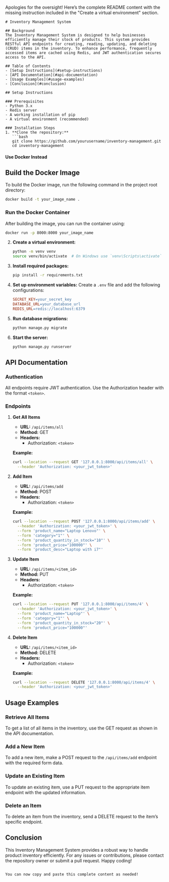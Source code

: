 Apologies for the oversight! Here’s the complete README content with the missing instruction included in the "Create a virtual environment" section. 

```
# Inventory Management System

## Background
The Inventory Management System is designed to help businesses efficiently manage their stock of products. This system provides RESTful API endpoints for creating, reading, updating, and deleting (CRUD) items in the inventory. To enhance performance, frequently accessed items are cached using Redis, and JWT authentication secures access to the API.

## Table of Contents
- [Setup Instructions](#setup-instructions)
- [API Documentation](#api-documentation)
- [Usage Examples](#usage-examples)
- [Conclusion](#conclusion)

## Setup Instructions

### Prerequisites
- Python 3.x
- Redis server
- A working installation of pip
- A virtual environment (recommended)

### Installation Steps
1. **Clone the repository:**
   ```bash
   git clone https://github.com/yourusername/inventory-management.git
   cd inventory-management
   ```
#### Use Docker Instead
## Build the Docker Image

To build the Docker image, run the following command in the project root directory:

```bash
docker build -t your_image_name .
```

### Run the Docker Container
After building the image, you can run the container using:

```bash
docker run -p 8000:8000 your_image_name
````
   
2. **Create a virtual environment:**
   ```bash
   python -m venv venv
   source venv/bin/activate  # On Windows use `venv\Scripts\activate`
   ```

3. **Install required packages:**
   ```bash
   pip install -r requirements.txt
   ```

4. **Set up environment variables:** Create a `.env` file and add the following configurations:
   ```makefile
   SECRET_KEY=your_secret_key
   DATABASE_URL=your_database_url
   REDIS_URL=redis://localhost:6379
   ```

5. **Run database migrations:**
   ```bash
   python manage.py migrate
   ```

6. **Start the server:**
   ```bash
   python manage.py runserver
   ```

## API Documentation

### Authentication
All endpoints require JWT authentication. Use the Authorization header with the format `<token>`.

### Endpoints

1. **Get All Items**
   - **URL:** `/api/items/all`
   - **Method:** GET
   - **Headers:**
     - Authorization: `<token>`
   
   **Example:**
   ```bash
   curl --location --request GET '127.0.0.1:8000/api/items/all' \
     --header 'Authorization: <your_jwt_token>'
   ```

2. **Add Item**
   - **URL:** `/api/items/add`
   - **Method:** POST
   - **Headers:**
     - Authorization: `<token>`
   
   **Example:**
   ```bash
   curl --location --request POST '127.0.0.1:8000/api/items/add' \
     --header 'Authorization: <your_jwt_token>' \
     --form 'product_name="Laptop Lenovo"' \
     --form 'category="1"' \
     --form 'product_quantity_in_stock="10"' \
     --form 'product_price="100000"' \
     --form 'product_desc="Laptop with i7"'
   ```

3. **Update Item**
   - **URL:** `/api/items/<item_id>`
   - **Method:** PUT
   - **Headers:**
     - Authorization: `<token>`
   
   **Example:**
   ```bash
   curl --location --request PUT '127.0.0.1:8000/api/items/4' \
     --header 'Authorization: <your_jwt_token>' \
     --form 'product_name="Laptop"' \
     --form 'category="1"' \
     --form 'product_quantity_in_stock="20"' \
     --form 'product_price="100000"'
   ```

4. **Delete Item**
   - **URL:** `/api/items/<item_id>`
   - **Method:** DELETE
   - **Headers:**
     - Authorization: `<token>`
   
   **Example:**
   ```bash
   curl --location --request DELETE '127.0.0.1:8000/api/items/4' \
     --header 'Authorization: <your_jwt_token>'
   ```

## Usage Examples

### Retrieve All Items
To get a list of all items in the inventory, use the GET request as shown in the API documentation.

### Add a New Item
To add a new item, make a POST request to the `/api/items/add` endpoint with the required form data.

### Update an Existing Item
To update an existing item, use a PUT request to the appropriate item endpoint with the updated information.

### Delete an Item
To delete an item from the inventory, send a DELETE request to the item’s specific endpoint.

## Conclusion
This Inventory Management System provides a robust way to handle product inventory efficiently. For any issues or contributions, please contact the repository owner or submit a pull request. Happy coding!
```

You can now copy and paste this complete content as needed!